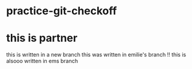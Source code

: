 # practice-git-checkoff
# this is partner
this is written in a new branch
this was written in emilie's branch !!
this is alsooo written in ems branch